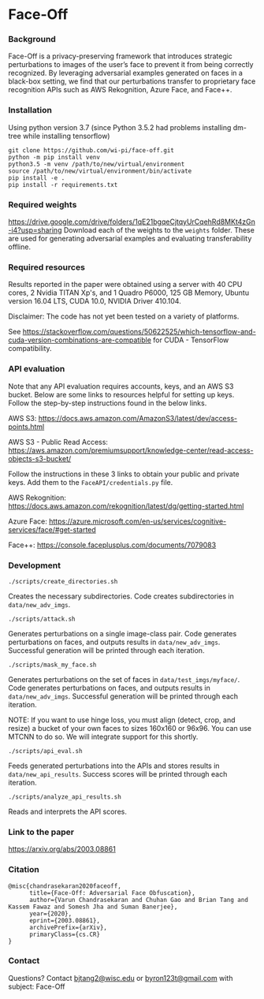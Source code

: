 # Face-Off

### Background
Face-Off is a privacy-preserving framework that introduces strategic perturbations to images of the user’s face to prevent it from being correctly recognized. By leveraging adversarial examples generated on faces in a black-box setting, we find that our perturbations transfer to proprietary face recognition APIs such as AWS Rekognition, Azure Face, and Face++.

### Installation
Using python version 3.7 (since Python 3.5.2 had problems installing dm-tree while installing tensorflow)
```
git clone https://github.com/wi-pi/face-off.git
python -m pip install venv
python3.5 -m venv /path/to/new/virtual/environment
source /path/to/new/virtual/environment/bin/activate
pip install -e .
pip install -r requirements.txt
```

### Required weights
https://drive.google.com/drive/folders/1qE21bgqeCjtqyUrCqehRd8MKt4zGn-i4?usp=sharing
Download each of the weights to the  `weights` folder. These are used for generating adversarial examples and evaluating transferability offline.

### Required resources
Results reported in the paper were obtained using a server with 40 CPU cores, 2 Nvidia TITAN Xp's, and 1 Quadro P6000, 125 GB Memory, Ubuntu version 16.04 LTS, CUDA 10.0, NVIDIA Driver 410.104.

Disclaimer: The code has not yet been tested on a variety of platforms.

See https://stackoverflow.com/questions/50622525/which-tensorflow-and-cuda-version-combinations-are-compatible for CUDA - TensorFlow compatibility.

### API evaluation
Note that any API evaluation requires accounts, keys, and an AWS S3 bucket. Below are some links to resources helpful for setting up keys. Follow the step-by-step instructions found in the below links.

AWS S3: https://docs.aws.amazon.com/AmazonS3/latest/dev/access-points.html

AWS S3 - Public Read Access: https://aws.amazon.com/premiumsupport/knowledge-center/read-access-objects-s3-bucket/

Follow the instructions in these 3 links to obtain your public and private keys. Add them to the `FaceAPI/credentials.py` file.

AWS Rekognition: https://docs.aws.amazon.com/rekognition/latest/dg/getting-started.html

Azure Face: https://azure.microsoft.com/en-us/services/cognitive-services/face/#get-started

Face++: https://console.faceplusplus.com/documents/7079083

### Development
```
./scripts/create_directories.sh
```
Creates the necessary subdirectories. Code creates subdirectories in `data/new_adv_imgs`.
```
./scripts/attack.sh
```
Generates perturbations on a single image-class pair. Code generates perturbations on faces, and outputs results in `data/new_adv_imgs`. Successful generation will be printed through each iteration.
```
./scripts/mask_my_face.sh
```
Generates perturbations on the set of faces in `data/test_imgs/myface/`. Code generates perturbations on faces, and outputs results in `data/new_adv_imgs`. Successful generation will be printed through each iteration.

NOTE: If you want to use hinge loss, you must align (detect, crop, and resize) a bucket of your own faces to sizes 160x160 or 96x96. You can use MTCNN to do so. We will integrate support for this shortly.
```
./scripts/api_eval.sh
```
Feeds generated perturbations into the APIs and stores results in `data/new_api_results`. Success scores will be printed through each iteration.
```
./scripts/analyze_api_results.sh
```
Reads and interprets the API scores.

### Link to the paper
https://arxiv.org/abs/2003.08861

### Citation
```
@misc{chandrasekaran2020faceoff,
      title={Face-Off: Adversarial Face Obfuscation},
      author={Varun Chandrasekaran and Chuhan Gao and Brian Tang and Kassem Fawaz and Somesh Jha and Suman Banerjee},
      year={2020},
      eprint={2003.08861},
      archivePrefix={arXiv},
      primaryClass={cs.CR}
}
```

### Contact
Questions? Contact bjtang2@wisc.edu or byron123t@gmail.com with subject: Face-Off
